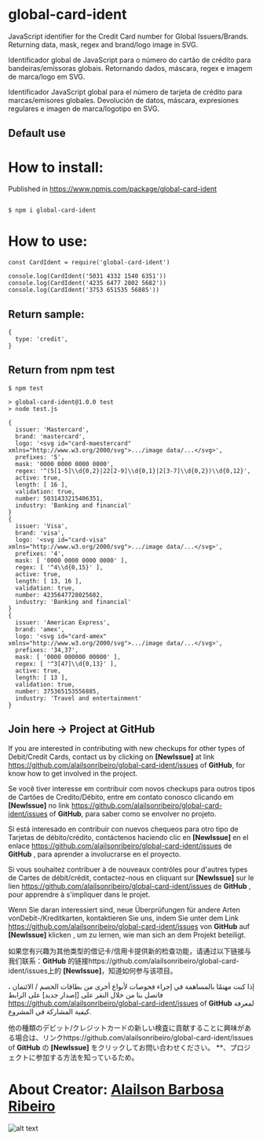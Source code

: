 # global-card-ident

JavaScript identifier for the Credit Card number for Global Issuers/Brands. Returning data, mask, regex and brand/logo image in SVG.

Identificador global de JavaScript para o número do cartão de crédito para bandeiras/emissoras globais. Retornando dados, máscara, regex e imagem de marca/logo em SVG.

Identificador JavaScript global para el número de tarjeta de crédito para marcas/emisores globales. Devolución de datos, máscara, expresiones regulares e imagen de marca/logotipo en SVG.

## Default use 

# How to install:

Published in https://www.npmjs.com/package/global-card-ident

```

$ npm i global-card-ident

```
# How to use:
```
const CardIdent = require('global-card-ident')

console.log(CardIdent('5031 4332 1540 6351'))
console.log(CardIdent('4235 6477 2802 5682'))
console.log(CardIdent('3753 651535 56885'))

```
## Return sample:

```
{
  type: 'credit',
}
```


## Return from npm test

```
$ npm test

> global-card-ident@1.0.0 test
> node test.js

{
  issuer: 'Mastercard',
  brand: 'mastercard',
  logo: '<svg id="card-maestercard"  xmlns="http://www.w3.org/2000/svg">.../image data/...</svg>',
  prefixes: '5',
  mask: '0000 0000 0000 0000',
  regex: '^(5[1-5]\\d{0,2}|22[2-9]\\d{0,1}|2[3-7]\\d{0,2})\\d{0,12}',
  active: true,
  length: [ 16 ],
  validation: true,
  number: 5031433215406351,
  industry: 'Banking and financial'
}
{
  issuer: 'Visa',
  brand: 'visa',
  logo: '<svg id="card-visa" xmlns="http://www.w3.org/2000/svg">.../image data/...</svg>',
  prefixes: '4',
  mask: [ '0000 0000 0000 0000' ],
  regex: [ '^4\\d{0,15}' ],
  active: true,
  length: [ 13, 16 ],
  validation: true,
  number: 4235647728025682,
  industry: 'Banking and financial'
}
{
  issuer: 'American Express',
  brand: 'amex',
  logo: '<svg id="card-amex" xmlns="http://www.w3.org/2000/svg">.../image data/...</svg>',
  prefixes: '34,37',
  mask: [ '0000 000000 00000' ],
  regex: [ '^3[47]\\d{0,13}' ],
  active: true,
  length: [ 13 ],
  validation: true,
  number: 375365153556885,
  industry: 'Travel and entertainment'
}

```

## Join here -> Project at **GitHub** 

If you are interested in contributing with new checkups for other types of Debit/Credit Cards, contact us by clicking on **[NewIssue]** at link https://github.com/alailsonribeiro/global-card-ident/issues of **GitHub**, for know how to get involved in the project.

Se você tiver interesse em contribuir com novos checkups para outros tipos de Cartões de Credito/Débito, entre em contato conosco clicando em **[NewIssue]** no link https://github.com/alailsonribeiro/global-card-ident/issues of **GitHub**, para saber como se envolver no projeto.

Si está interesado en contribuir con nuevos chequeos para otro tipo de Tarjetas de débito/crédito, contáctenos haciendo clic en **[NewIssue]** en el enlace https://github.com/alailsonribeiro/global-card-ident/issues de **GitHub** , para aprender a involucrarse en el proyecto.

Si vous souhaitez contribuer à de nouveaux contrôles pour d'autres types de Cartes de débit/crédit, contactez-nous en cliquant sur **[NewIssue]** sur le lien https://github.com/alailsonribeiro/global-card-ident/issues de **GitHub** , pour apprendre à s'impliquer dans le projet.

Wenn Sie daran interessiert sind, neue Überprüfungen für andere Arten vonDebit-/Kreditkarten, kontaktieren Sie uns, indem Sie unter dem Link https://github.com/alailsonribeiro/global-card-ident/issues von **GitHub** auf **[NewIssue]** klicken , um zu lernen, wie man sich an dem Projekt beteiligt.

如果您有兴趣为其他类型的借记卡/信用卡提供新的检查功能，请通过以下链接与我们联系：**GitHub** 的链接https://github.com/alailsonribeiro/global-card-ident/issues上的 **[NewIssue]**，知道如何参与该项目。

إذا كنت مهتمًا بالمساهمة في إجراء فحوصات لأنواع أخرى من بطاقات الخصم / الائتمان ، فاتصل بنا من خلال النقر على [إصدار جديد] على الرابط https://github.com/alailsonribeiro/global-card-ident/issues of **GitHub** لمعرفة كيفية المشاركة في المشروع.

他の種類のデビット/クレジットカードの新しい検査に貢献することに興味がある場合は、リンクhttps://github.com/alailsonribeiro/global-card-ident/issues of **GitHub** の **[NewIssue]** をクリックしてお問い合わせください。 **、プロジェクトに参加する方法を知っているため。


About Creator: [Alailson Barbosa Ribeiro](https://www.alailson.com.br)
=============
![alt text](https://secure.gravatar.com/avatar/f4a6fbf1b704b29c4236d964f5f5280c "Alailson Barbosa Ribeiro")



